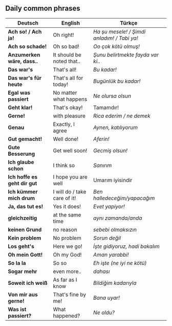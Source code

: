 ## Daily common phrases

Deutsch | English | Türkçe
--- | --- | ---
**Ach so! / Ach ja!** | Oh right! | _Ha şu mesele! / Şimdi anladım! / Tabi ya!_
**Ach so schade!** | Oh so bad! | _Oo çok kötü olmuş!_
**Anzumerken wäre, dass..** | It should be noted that.. | _Şunu belirtmekte fayda var ki.._
**Das war's** | That's all! | _Bu kadar!_
**Das war's für heute** | That's all for today! | _Bugünlük bu kadar!_
**Egal was passiert** | No matter what happens | _Ne olursa olsun_
**Geht klar!** | That's okay! | Tamamdır!
**Gerne!** | with pleasure | _Rica ederim / ne demek_
**Genau** | Exactly, I agree | _Aynen, katılıyorum_
**Gut gemacht!** | Well done! | _Aferin!_
**Gute Besserung** | Get well soon! | _Gecmiş olsun!_
**Ich glaube schon** | I think so | _Sanırım_
**Ich hoffe es geht dir gut** | I hope you are well | Umarım iyisindir
**Ich kümmer mich drum** | I will do / take care of it! | _Ben halledeceğim/yapacağım_
**Ja, das tut es!** | Yes it does! | _Evet yapiyor!_
**gleichzeitig** | at the same time | _aynı zamanda/anda_
**keinen Grund** | no reason | _sebebi olmaksızın_
**Kein problem** | No problem | _Sorun değil_
**Los geht's** | Here we go! | _İşte gidiyoruz, hadi bakalım_
**Oh mein Gott!** | Oh my God! | _Aman yarabbi!_
**So la la** | So so | _Eh işte (ne iyi ne kötü)_
**Sogar mehr** | even more.. | _dahası_
**Soweit ich weiß** | As far as I know | _Bildiğim kadarıyla_
**Von mir aus gerne!** | That's fine by me! | _Bana uyar!_
**Was ist passiert?** | What happened? | _Ne oldu?_
